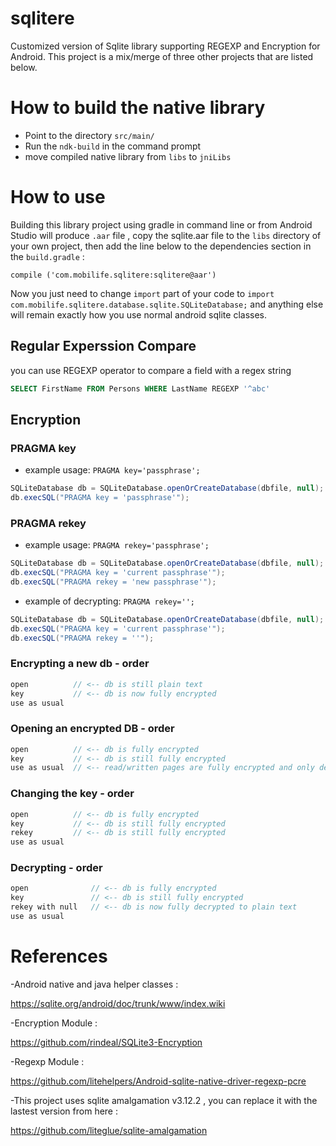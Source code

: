 # sqlitere
Customized version of Sqlite library supporting REGEXP and Encryption for Android.
This project is a mix/merge of three other projects that are listed below.

# How to build the native library
- Point to the directory ```src/main/```
- Run the ```ndk-build``` in the command prompt
- move compiled native library from ```libs``` to ```jniLibs```
# How to use
Building this library project using gradle in command line or from Android Studio will produce ```.aar``` file , copy the sqlite.aar file to the ```libs``` directory of your own project, then add the line below to the dependencies section in the ```build.gradle``` :
```
compile ('com.mobilife.sqlitere:sqlitere@aar')
```
Now you just need to change ```import``` part of your code to ```import com.mobilife.sqlitere.database.sqlite.SQLiteDatabase;``` and anything else will remain exactly how you use normal android sqlite classes.

## Regular Experssion Compare 
you can use REGEXP operator to compare a field with a regex string
```sql
SELECT FirstName FROM Persons WHERE LastName REGEXP '^abc'
```
## Encryption
### PRAGMA key
- example usage: `PRAGMA key='passphrase';`
```java
SQLiteDatabase db = SQLiteDatabase.openOrCreateDatabase(dbfile, null);
db.execSQL("PRAGMA key = 'passphrase'");
```
### PRAGMA rekey
- example usage: `PRAGMA rekey='passphrase';`
```java
SQLiteDatabase db = SQLiteDatabase.openOrCreateDatabase(dbfile, null);
db.execSQL("PRAGMA key = 'current passphrase'");
db.execSQL("PRAGMA rekey = 'new passphrase'");
```
- example of decrypting: `PRAGMA rekey='';`
```java
SQLiteDatabase db = SQLiteDatabase.openOrCreateDatabase(dbfile, null);
db.execSQL("PRAGMA key = 'current passphrase'");
db.execSQL("PRAGMA rekey = ''");
```
### Encrypting a new db - order 
```c
open          // <-- db is still plain text
key           // <-- db is now fully encrypted
use as usual
```

### Opening an encrypted DB - order 
```c
open          // <-- db is fully encrypted
key           // <-- db is still fully encrypted
use as usual  // <-- read/written pages are fully encrypted and only decrypted in-memory
```

### Changing the key - order 
```c
open          // <-- db is fully encrypted
key           // <-- db is still fully encrypted
rekey         // <-- db is still fully encrypted
use as usual  
```

### Decrypting - order 
```c
open              // <-- db is fully encrypted
key               // <-- db is still fully encrypted
rekey with null   // <-- db is now fully decrypted to plain text
use as usual
```

# References
-Android native and java helper classes :

https://sqlite.org/android/doc/trunk/www/index.wiki

-Encryption Module :

https://github.com/rindeal/SQLite3-Encryption

-Regexp Module :

https://github.com/litehelpers/Android-sqlite-native-driver-regexp-pcre

-This project uses sqlite amalgamation v3.12.2 , you can replace it with the lastest version from here :

https://github.com/liteglue/sqlite-amalgamation
